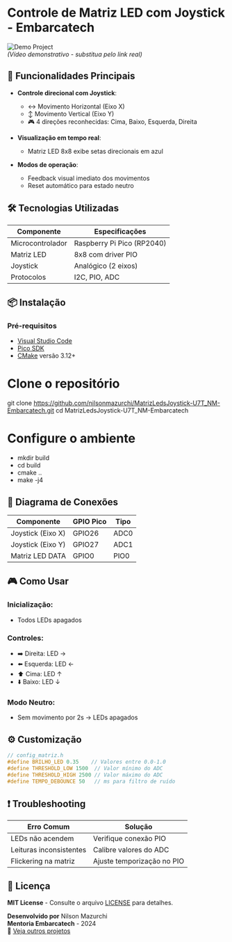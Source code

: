 # Controle de Matriz LED com Joystick - Embarcatech

![Demo Project](https://youtu.be/PHpd8vkSmYo)  
*(Vídeo demonstrativo - substitua pelo link real)*

## 🚀 Funcionalidades Principais
- **Controle direcional com Joystick**:
  - ↔️ Movimento Horizontal (Eixo X)
  - ↕️ Movimento Vertical (Eixo Y)
  - 🎮 4 direções reconhecidas: Cima, Baixo, Esquerda, Direita
- **Visualização em tempo real**:
  - Matriz LED 8x8 exibe setas direcionais em azul
  
- **Modos de operação**:
  - Feedback visual imediato dos movimentos
  - Reset automático para estado neutro

## 🛠️ Tecnologias Utilizadas
| Componente          | Especificações                |
|---------------------|-------------------------------|
| Microcontrolador    | Raspberry Pi Pico (RP2040)    |
| Matriz LED          | 8x8 com driver PIO            |
| Joystick            | Analógico (2 eixos)           |
| Protocolos          | I2C, PIO, ADC                 |

## 📦 Instalação
### Pré-requisitos
- [Visual Studio Code](https://code.visualstudio.com/)
- [Pico SDK](https://github.com/raspberrypi/pico-sdk)
- [CMake](https://cmake.org/) versão 3.12+

# Clone o repositório
git clone https://github.com/nilsonmazurchi/MatrizLedsJoystick-U7T_NM-Embarcatech.git
cd MatrizLedsJoystick-U7T_NM-Embarcatech

# Configure o ambiente
- mkdir build
- cd build
- cmake ..
- make -j4

## 🔌 Diagrama de Conexões
| Componente       | GPIO Pico | Tipo       |
|------------------|-----------|------------|
| Joystick (Eixo X)| GPIO26    | ADC0       |
| Joystick (Eixo Y)| GPIO27    | ADC1       |
| Matriz LED DATA  | GPIO0     | PIO0       |

## 🎮 Como Usar
### **Inicialização**:
- Todos LEDs apagados

### **Controles**:
- ➡️ Direita: LED → 
- ⬅️ Esquerda: LED ← 
- ⬆️ Cima: LED ↑ 
- ⬇️ Baixo: LED ↓ 

### **Modo Neutro**:
- Sem movimento por 2s → LEDs apagados


## ⚙️ Customização
```c
// config_matriz.h
#define BRILHO_LED 0.35    // Valores entre 0.0-1.0
#define THRESHOLD_LOW 1500  // Valor mínimo do ADC
#define THRESHOLD_HIGH 2500 // Valor máximo do ADC
#define TEMPO_DEBOUNCE 50   // ms para filtro de ruído
```

## ❗ Troubleshooting  
| Erro Comum               | Solução                      |  
|--------------------------|------------------------------|  
| LEDs não acendem         | Verifique conexão PIO        |  
| Leituras inconsistentes  | Calibre valores do ADC       |  
| Flickering na matriz     | Ajuste temporização no PIO   |  

## 📄 Licença  
**MIT License** - Consulte o arquivo [LICENSE](LICENSE) para detalhes.  

**Desenvolvido por** Nilson Mazurchi  
**Mentoria Embarcatech** - 2024  
🚀 [Veja outros projetos](https://github.com/nilsonmazurchi?tab=repositories)
